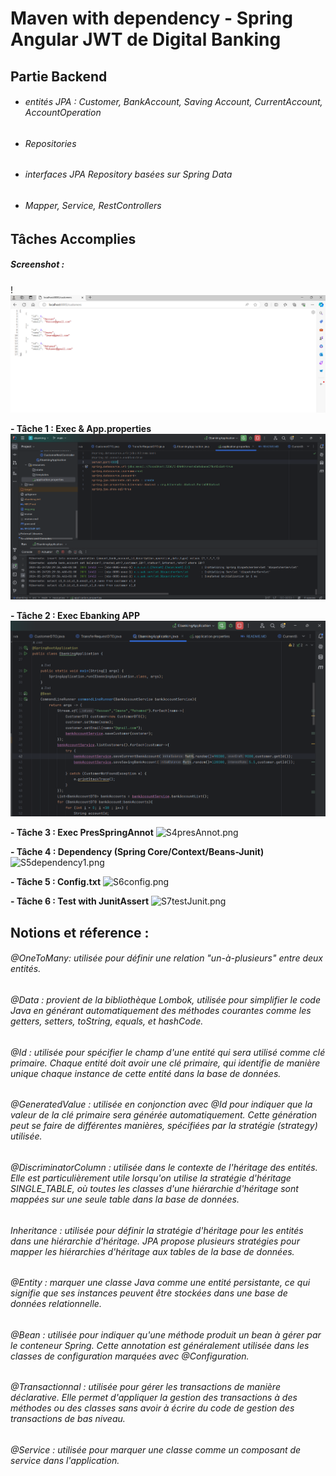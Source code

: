 # Maven with dependency - Spring Angular JWT de Digital Banking

## Partie Backend
* ###### entités JPA : Customer, BankAccount, Saving Account, CurrentAccount, AccountOperation
* ###### Repositories
* ###### interfaces JPA Repository basées sur Spring Data
* ###### Mapper, Service, RestControllers

## Tâches Accomplies
##### Screenshot :
!![img.png](img.png)

**- Tâche 1 : Exec & App.properties**
![img_1.png](img_1.png)

**- Tâche 2 : Exec Ebanking APP**
![img_2.png](img_2.png)

**- Tâche 3 : Exec PresSpringAnnot**
![S4presAnnot.png](Screen4github%2FS4presAnnot.png)

**- Tâche 4 : Dependency (Spring Core/Context/Beans-Junit)**
![S5dependency1.png](Screen4github%2FS5dependency1.png)

**- Tâche 5 : Config.txt**
![S6config.png](Screen4github%2FS6config.png)

**- Tâche 6 : Test with JunitAssert**
![S7testJunit.png](Screen4github%2FS7testJunit.png)

## Notions et réference : 

###### @OneToMany:  utilisée pour définir une relation "un-à-plusieurs" entre deux entités.
###### @Data : provient de la bibliothèque Lombok, utilisée pour simplifier le code Java en générant automatiquement des méthodes courantes comme les getters, setters, toString, equals, et hashCode.
###### @Id : utilisée pour spécifier le champ d'une entité qui sera utilisé comme clé primaire. Chaque entité doit avoir une clé primaire, qui identifie de manière unique chaque instance de cette entité dans la base de données.
###### @GeneratedValue : utilisée en conjonction avec @Id pour indiquer que la valeur de la clé primaire sera générée automatiquement. Cette génération peut se faire de différentes manières, spécifiées par la stratégie (strategy) utilisée.
###### @DiscriminatorColumn : utilisée dans le contexte de l'héritage des entités. Elle est particulièrement utile lorsqu'on utilise la stratégie d'héritage SINGLE_TABLE, où toutes les classes d'une hiérarchie d'héritage sont mappées sur une seule table dans la base de données.
###### Inheritance : utilisée pour définir la stratégie d'héritage pour les entités dans une hiérarchie d'héritage. JPA propose plusieurs stratégies pour mapper les hiérarchies d'héritage aux tables de la base de données.
###### @Entity : marquer une classe Java comme une entité persistante, ce qui signifie que ses instances peuvent être stockées dans une base de données relationnelle. 
###### @Bean : utilisée pour indiquer qu'une méthode produit un bean à gérer par le conteneur Spring. Cette annotation est généralement utilisée dans les classes de configuration marquées avec @Configuration.
###### @Transactionnal : utilisée pour gérer les transactions de manière déclarative. Elle permet d'appliquer la gestion des transactions à des méthodes ou des classes sans avoir à écrire du code de gestion des transactions de bas niveau.
###### @Service : utilisée pour marquer une classe comme un composant de service dans l'application.
